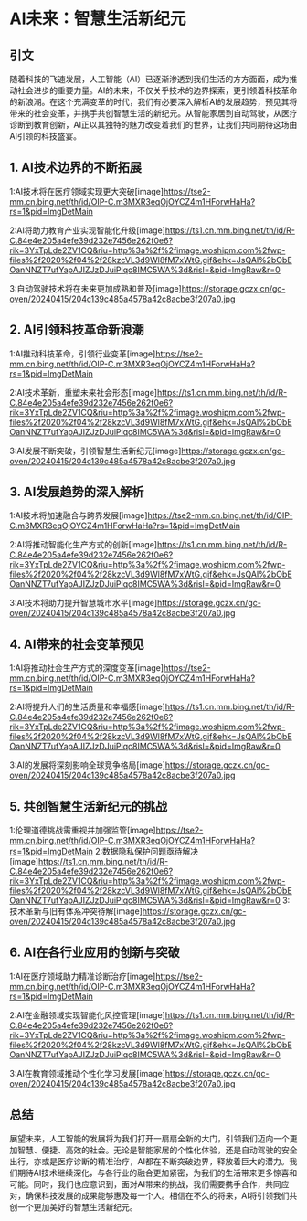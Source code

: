 # AI未来：智慧生活新纪元

## 引文

随着科技的飞速发展，人工智能（AI）已逐渐渗透到我们生活的方方面面，成为推动社会进步的重要力量。AI的未来，不仅关乎技术的边界探索，更引领着科技革命的新浪潮。在这个充满变革的时代，我们有必要深入解析AI的发展趋势，预见其将带来的社会变革，并携手共创智慧生活的新纪元。从智能家居到自动驾驶，从医疗诊断到教育创新，AI正以其独特的魅力改变着我们的世界，让我们共同期待这场由AI引领的科技盛宴。

## 1. AI技术边界的不断拓展

1:AI技术将在医疗领域实现更大突破[image]https://tse2-mm.cn.bing.net/th/id/OIP-C.m3MXR3eqOjOYCZ4m1HForwHaHa?rs=1&pid=ImgDetMain

2:AI将助力教育产业实现智能化升级[image]https://ts1.cn.mm.bing.net/th/id/R-C.84e4e205a4efe39d232e7456e262f0e6?rik=3YxTpLde2ZV1CQ&riu=http%3a%2f%2fimage.woshipm.com%2fwp-files%2f2020%2f04%2f28kzcVL3d9Wl8fM7xWtG.gif&ehk=JsQAl%2bObEOanNNZT7ufYapAJIZJzDJuiPiqc8IMC5WA%3d&risl=&pid=ImgRaw&r=0

3:自动驾驶技术将在未来更加成熟和普及[image]https://storage.gczx.cn/gc-oven/20240415/204c139c485a4578a42c8acbe3f207a0.jpg

## 2. AI引领科技革命新浪潮

1:AI推动科技革命，引领行业变革[image]https://tse2-mm.cn.bing.net/th/id/OIP-C.m3MXR3eqOjOYCZ4m1HForwHaHa?rs=1&pid=ImgDetMain

2:AI技术革新，重塑未来社会形态[image]https://ts1.cn.mm.bing.net/th/id/R-C.84e4e205a4efe39d232e7456e262f0e6?rik=3YxTpLde2ZV1CQ&riu=http%3a%2f%2fimage.woshipm.com%2fwp-files%2f2020%2f04%2f28kzcVL3d9Wl8fM7xWtG.gif&ehk=JsQAl%2bObEOanNNZT7ufYapAJIZJzDJuiPiqc8IMC5WA%3d&risl=&pid=ImgRaw&r=0

3:AI发展不断突破，引领智慧生活新纪元[image]https://storage.gczx.cn/gc-oven/20240415/204c139c485a4578a42c8acbe3f207a0.jpg

## 3. AI发展趋势的深入解析

1:AI技术将加速融合与跨界发展[image]https://tse2-mm.cn.bing.net/th/id/OIP-C.m3MXR3eqOjOYCZ4m1HForwHaHa?rs=1&pid=ImgDetMain

2:AI将推动智能化生产方式的创新[image]https://ts1.cn.mm.bing.net/th/id/R-C.84e4e205a4efe39d232e7456e262f0e6?rik=3YxTpLde2ZV1CQ&riu=http%3a%2f%2fimage.woshipm.com%2fwp-files%2f2020%2f04%2f28kzcVL3d9Wl8fM7xWtG.gif&ehk=JsQAl%2bObEOanNNZT7ufYapAJIZJzDJuiPiqc8IMC5WA%3d&risl=&pid=ImgRaw&r=0

3:AI技术将助力提升智慧城市水平[image]https://storage.gczx.cn/gc-oven/20240415/204c139c485a4578a42c8acbe3f207a0.jpg

## 4. AI带来的社会变革预见

1:AI将推动社会生产方式的深度变革[image]https://tse2-mm.cn.bing.net/th/id/OIP-C.m3MXR3eqOjOYCZ4m1HForwHaHa?rs=1&pid=ImgDetMain

2:AI将提升人们的生活质量和幸福感[image]https://ts1.cn.mm.bing.net/th/id/R-C.84e4e205a4efe39d232e7456e262f0e6?rik=3YxTpLde2ZV1CQ&riu=http%3a%2f%2fimage.woshipm.com%2fwp-files%2f2020%2f04%2f28kzcVL3d9Wl8fM7xWtG.gif&ehk=JsQAl%2bObEOanNNZT7ufYapAJIZJzDJuiPiqc8IMC5WA%3d&risl=&pid=ImgRaw&r=0

3:AI的发展将深刻影响全球竞争格局[image]https://storage.gczx.cn/gc-oven/20240415/204c139c485a4578a42c8acbe3f207a0.jpg

## 5. 共创智慧生活新纪元的挑战

1:伦理道德挑战需重视并加强监管[image]https://tse2-mm.cn.bing.net/th/id/OIP-C.m3MXR3eqOjOYCZ4m1HForwHaHa?rs=1&pid=ImgDetMain
2:数据隐私保护问题亟待解决[image]https://ts1.cn.mm.bing.net/th/id/R-C.84e4e205a4efe39d232e7456e262f0e6?rik=3YxTpLde2ZV1CQ&riu=http%3a%2f%2fimage.woshipm.com%2fwp-files%2f2020%2f04%2f28kzcVL3d9Wl8fM7xWtG.gif&ehk=JsQAl%2bObEOanNNZT7ufYapAJIZJzDJuiPiqc8IMC5WA%3d&risl=&pid=ImgRaw&r=0
3:技术革新与旧有体系冲突待解[image]https://storage.gczx.cn/gc-oven/20240415/204c139c485a4578a42c8acbe3f207a0.jpg

## 6. AI在各行业应用的创新与突破

1:AI在医疗领域助力精准诊断治疗[image]https://tse2-mm.cn.bing.net/th/id/OIP-C.m3MXR3eqOjOYCZ4m1HForwHaHa?rs=1&pid=ImgDetMain

2:AI在金融领域实现智能化风控管理[image]https://ts1.cn.mm.bing.net/th/id/R-C.84e4e205a4efe39d232e7456e262f0e6?rik=3YxTpLde2ZV1CQ&riu=http%3a%2f%2fimage.woshipm.com%2fwp-files%2f2020%2f04%2f28kzcVL3d9Wl8fM7xWtG.gif&ehk=JsQAl%2bObEOanNNZT7ufYapAJIZJzDJuiPiqc8IMC5WA%3d&risl=&pid=ImgRaw&r=0

3:AI在教育领域推动个性化学习发展[image]https://storage.gczx.cn/gc-oven/20240415/204c139c485a4578a42c8acbe3f207a0.jpg

## 总结

展望未来，人工智能的发展将为我们打开一扇扇全新的大门，引领我们迈向一个更加智慧、便捷、高效的社会。无论是智能家居的个性化体验，还是自动驾驶的安全出行，亦或是医疗诊断的精准治疗，AI都在不断突破边界，释放着巨大的潜力。我们期待AI技术继续深化，与各行业的融合更加紧密，为我们的生活带来更多惊喜和可能。同时，我们也应意识到，面对AI带来的挑战，我们需要携手合作，共同应对，确保科技发展的成果能够惠及每一个人。相信在不久的将来，AI将引领我们共创一个更加美好的智慧生活新纪元。